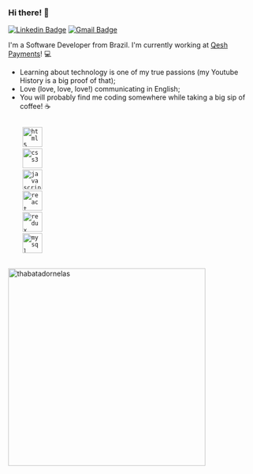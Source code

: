 ### Hi there! 👋

[![Linkedin Badge](https://img.shields.io/badge/-thabatadornelas-blue?style=flat-square&logo=Linkedin&logoColor=white&link=https://www.linkedin.com/in/thabatadornelas/)](https://www.linkedin.com/in/thabatadornelas/) [![Gmail Badge](https://img.shields.io/badge/-dornelasthabata@gmail.com-c14438?style=flat-square&logo=Gmail&logoColor=white&link=mailto:dornelasthabata@gmail.com)](mailto:dornelasthabata@gmail.com)

I'm a Software Developer from Brazil. I'm currently working at [Qesh Payments](https://app.qesh.ai/)! :computer:
- Learning about technology is one of my true passions (my Youtube History is a big proof of that);
- Love (love, love, love!) communicating in English;
- You will probably find me coding somewhere while taking a big sip of coffee! :coffee:

<p align="left">
  <code>
    <img src="https://devicons.github.io/devicon/devicon.git/icons/html5/html5-original-wordmark.svg" alt="html5" height="40"/> 
    <img src="https://devicons.github.io/devicon/devicon.git/icons/css3/css3-original-wordmark.svg" alt="css3" height="40" /> 
    <img src="https://devicons.github.io/devicon/devicon.git/icons/javascript/javascript-original.svg" alt="javascript" height="40"/> 
    <img src="https://devicons.github.io/devicon/devicon.git/icons/react/react-original-wordmark.svg" alt="react" height="40" /> 
    <img src="https://devicons.github.io/devicon/devicon.git/icons/redux/redux-original.svg" alt="redux" height="40" /> 
    <img src="https://devicons.github.io/devicon/devicon.git/icons/mysql/mysql-original-wordmark.svg" alt="mysql" height="40" /> 
  </code>
</p>

<p>
    <img align="center" src="https://github-readme-stats.vercel.app/api?username=thabatadornelas&count_private=true&show_icons=true&theme=light&icon_color=268bd2&title_color=268bd2" alt="thabatadornelas" width="400"/>
</p>



